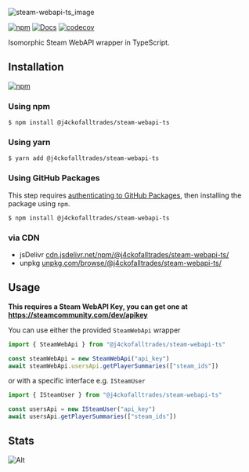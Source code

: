 ![steam-webapi-ts_image](https://res.cloudinary.com/j4ckofalltrades/image/upload/v1697278937/foss/gh-social-icons/steam-webapi-ts_airt7u.png)

[![npm](https://img.shields.io/npm/v/@j4ckofalltrades\/steam-webapi-ts)](https://npmjs.com/package/@j4ckofalltrades/steam-webapi-ts)
[![Docs](https://img.shields.io/badge/docs-v1.2.2-green?link=j4ckofalltrades.github.io%2Fsteam--webapi--ts)](https://j4ckofalltrades.github.io/steam-webapi-ts)
[![codecov](https://codecov.io/gh/j4ckofalltrades/steam-webapi-ts/branch/main/graph/badge.svg?token=LA1XCLYEP3)](https://codecov.io/gh/j4ckofalltrades/steam-webapi-ts)

Isomorphic Steam WebAPI wrapper in TypeScript.

## Installation

[![npm](https://nodei.co/npm/@j4ckofalltrades/steam-webapi-ts.png?compact=true)](https://npmjs.com/package/@j4ckofalltrades/steam-webapi-ts)

### Using npm

`$ npm install @j4ckofalltrades/steam-webapi-ts`

### Using yarn

`$ yarn add @j4ckofalltrades/steam-webapi-ts`

### Using GitHub Packages

This step requires [authenticating to GitHub Packages](https://docs.github.com/en/packages/working-with-a-github-packages-registry/working-with-the-npm-registry#authenticating-to-github-packages),
then installing the package using `npm`.

`$ npm install @j4ckofalltrades/steam-webapi-ts`

### via CDN

- jsDelivr [cdn.jsdelivr.net/npm/@j4ckofalltrades/steam-webapi-ts/](https://cdn.jsdelivr.net/npm/@j4ckofalltrades/steam-webapi-ts/)
- unpkg [unpkg.com/browse/@j4ckofalltrades/steam-webapi-ts/](https://unpkg.com/browse/@j4ckofalltrades/steam-webapi-ts/)

## Usage

**This requires a Steam WebAPI Key, you can get one at https://steamcommunity.com/dev/apikey**

You can use either the provided `SteamWebApi` wrapper

```typescript
import { SteamWebApi } from "@j4ckofalltrades/steam-webapi-ts"

const steamWebApi = new SteamWebApi("api_key")
await steamWebApi.usersApi.getPlayerSummaries(["steam_ids"])
```

or with a specific interface e.g. `ISteamUser`

```typescript
import { ISteamUser } from "@j4ckofalltrades/steam-webapi-ts"

const usersApi = new ISteamUser("api_key")
await usersApi.getPlayerSummaries(["steam_ids"])
```

## Stats

![Alt](https://repobeats.axiom.co/api/embed/bdef9b1141ca9a44c3596ead68fa815e0c7857f6.svg "Repobeats analytics image")
